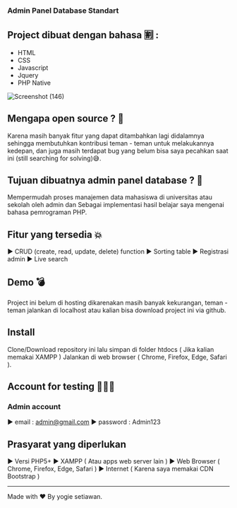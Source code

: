 ### Admin Panel Database Standart

## Project dibuat dengan bahasa 🈹 :
- HTML
- CSS
- Javascript
- Jquery
- PHP Native

![Screenshot (146)](https://user-images.githubusercontent.com/53132950/92082990-873b5280-edef-11ea-980b-9e31bf81f893.png)

## Mengapa open source ? 🤔

Karena masih banyak fitur yang dapat ditambahkan lagi didalamnya sehingga membutuhkan kontribusi teman - teman untuk melakukannya kedepan, dan juga masih terdapat bug yang belum bisa saya pecahkan saat ini (still searching for solving)😅.

## Tujuan dibuatnya admin panel database ? 🤨

Mempermudah proses manajemen data mahasiswa di universitas atau sekolah oleh admin dan Sebagai implementasi hasil belajar saya mengenai bahasa pemrograman PHP.

## Fitur yang tersedia 💥

▶ CRUD (create, read, update, delete) function
▶ Sorting table
▶ Registrasi admin
▶ Live search

## Demo 💣

Project ini belum di hosting dikarenakan masih banyak kekurangan, teman - teman jalankan di localhost atau kalian bisa download project ini via github.

## Install

Clone/Download repository ini lalu simpan di folder htdocs ( Jika kalian memakai XAMPP )
Jalankan di web browser ( Chrome, Firefox, Edge, Safari ).

## Account for testing 🙎🏻‍♂️

### Admin account
▶ email : admin@gmail.com
▶ password : Admin123

## Prasyarat yang diperlukan

▶ Versi PHP5+
▶ XAMPP ( Atau apps web server lain )
▶ Web Browser ( Chrome, Firefox, Edge, Safari )
▶ Internet ( Karena saya memakai CDN Bootstrap )

---
Made with ❤️ By yogie setiawan.